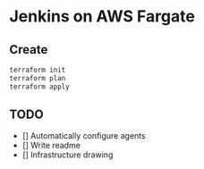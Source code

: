 # Jenkins on AWS Fargate

## Create

```bash
terraform init
terraform plan
terraform apply
```

## TODO

- [] Automatically configure agents
- [] Write readme
- [] Infrastructure drawing